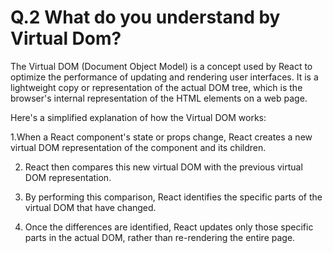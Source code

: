 # Q.2 What do you understand by Virtual Dom?

The Virtual DOM (Document Object Model) is a concept used by React to optimize the performance of updating and rendering user interfaces. It is a lightweight copy or representation of the actual DOM tree, which is the browser's internal representation of the HTML elements on a web page.

Here's a simplified explanation of how the Virtual DOM works:

1.When a React component's state or props change, React creates a new virtual DOM representation of the component and its children.

2. React then compares this new virtual DOM with the previous virtual DOM representation.

3. By performing this comparison, React identifies the specific parts of the virtual DOM that have changed.

4. Once the differences are identified, React updates only those specific parts in the actual DOM, rather than re-rendering the entire page.